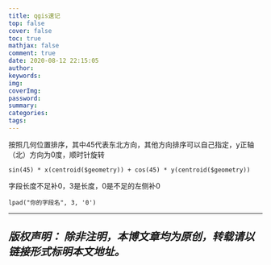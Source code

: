 ```yaml
---
title: qgis速记
top: false
cover: false
toc: true
mathjax: false
comment: true
date: 2020-08-12 22:15:05
author:
keywords:
img:
coverImg:
password:
summary:
categories:
tags:
---
```


按照几何位置排序，其中45代表东北方向，其他方向排序可以自己指定，y正轴（北）方向为0度，顺时针旋转
```
sin(45) * x(centroid($geometry)) + cos(45) * y(centroid($geometry))
```

字段长度不足补0，3是长度，0是不足的左侧补0
```
lpad("你的字段名", 3, '0')
```

---
*版权声明：*
*除非注明，本博文章均为原创，转载请以链接形式标明本文地址。*
---